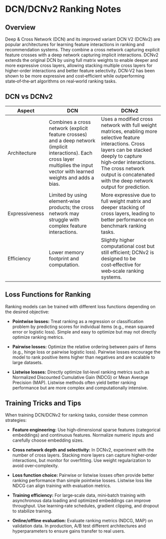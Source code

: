 # DCN/DCNv2 Ranking Notes

## Overview
Deep & Cross Network (DCN) and its improved variant DCN V2 (DCNv2) are popular architectures for learning feature interactions in ranking and recommendation systems. They combine a cross network capturing explicit feature crosses with a deep network capturing implicit interactions. DCNv2 extends the original DCN by using full matrix weights to enable deeper and more expressive cross layers, allowing stacking multiple cross layers for higher-order interactions and better feature selectivity. DCN‑V2 has been shown to be more expressive and cost‑efficient while outperforming state‑of‑the‑art algorithms on real‑world ranking tasks.

## DCN vs DCNv2

| Aspect | DCN | DCNv2 |
| --- | --- | --- |
| Architecture | Combines a cross network (explicit feature crosses) and a deep network (implicit interactions). Each cross layer multiplies the input vector with learned weights and adds a bias. | Uses a modified cross network with full weight matrices, enabling more selective feature interactions. Cross layers can be stacked deeply to capture high‑order interactions. The cross network output is concatenated with the deep network output for prediction. |
| Expressiveness | Limited by using element‑wise products; the cross network may struggle with complex feature interactions. | More expressive due to full weight matrix and deeper stacking of cross layers, leading to better performance on benchmark ranking tasks. |
| Efficiency | Lower memory footprint and computation. | Slightly higher computational cost but still efficient; DCNv2 is designed to be cost‑effective for web‑scale ranking systems. |

## Loss Functions for Ranking

Ranking models can be trained with different loss functions depending on the desired objective:

- **Pointwise losses:** Treat ranking as a regression or classification problem by predicting scores for individual items (e.g., mean squared error or logistic loss). Simple and easy to optimize but may not directly optimize ranking metrics.

- **Pairwise losses:** Optimize the relative ordering between pairs of items (e.g., hinge loss or pairwise logistic loss). Pairwise losses encourage the model to rank positive items higher than negatives and are scalable to large datasets.

- **Listwise losses:** Directly optimize list‑level ranking metrics such as Normalized Discounted Cumulative Gain (NDCG) or Mean Average Precision (MAP). Listwise methods often yield better ranking performance but are more complex and computationally intensive.

## Training Tricks and Tips

When training DCN/DCNv2 for ranking tasks, consider these common strategies:

- **Feature engineering:** Use high‑dimensional sparse features (categorical embeddings) and continuous features. Normalize numeric inputs and carefully choose embedding sizes.

- **Cross network depth and selectivity:** In DCNv2, experiment with the number of cross layers. Stacking more layers can capture higher‑order interactions, but monitor for overfitting. Use weight regularization to avoid over‑complexity.

- **Loss function choice:** Pairwise or listwise losses often provide better ranking performance than simple pointwise losses. Listwise loss like NDCG can align training with evaluation metrics.

- **Training efficiency:** For large‑scale data, mini‑batch training with asynchronous data loading and optimized embeddings can improve throughput. Use learning‑rate schedules, gradient clipping, and dropout to stabilize training.

- **Online/offline evaluation:** Evaluate ranking metrics (NDCG, MAP) on validation data. In production, A/B test different architectures and hyperparameters to ensure gains transfer to real users.
